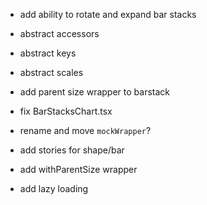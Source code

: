 * add ability to rotate and expand bar stacks
* abstract accessors
* abstract keys
* abstract scales
* add parent size wrapper to barstack
* fix BarStacksChart.tsx
  
* rename and move `mockWrapper`?
* add stories for shape/bar
* add withParentSize wrapper
* add lazy loading
